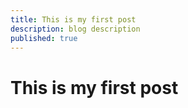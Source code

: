 ```yaml
---
title: This is my first post
description: blog description
published: true
---
```


# This is my first post
